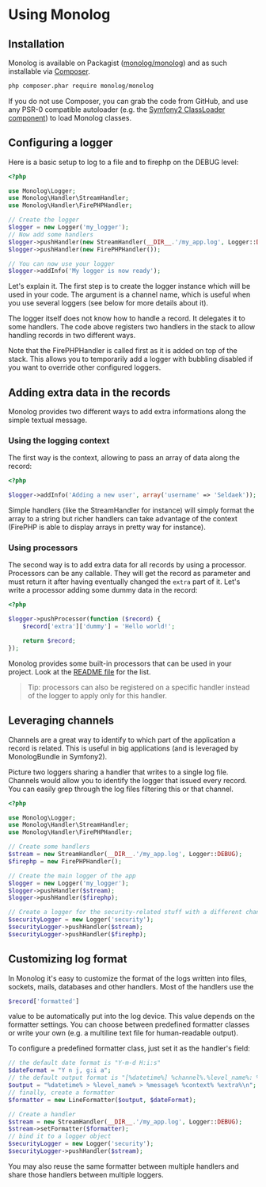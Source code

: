 Using Monolog
=============

Installation
------------

Monolog is available on Packagist ([monolog/monolog](http://packagist.org/packages/monolog/monolog))
and as such installable via [Composer](http://getcomposer.org/).

```bash
php composer.phar require monolog/monolog
```

If you do not use Composer, you can grab the code from GitHub, and use any PSR-0 compatible autoloader (e.g.
the [Symfony2 ClassLoader component](https://github.com/symfony/ClassLoader))
to load Monolog classes.

Configuring a logger
--------------------

Here is a basic setup to log to a file and to firephp on the DEBUG level:

```php
<?php

use Monolog\Logger;
use Monolog\Handler\StreamHandler;
use Monolog\Handler\FirePHPHandler;

// Create the logger
$logger = new Logger('my_logger');
// Now add some handlers
$logger->pushHandler(new StreamHandler(__DIR__.'/my_app.log', Logger::DEBUG));
$logger->pushHandler(new FirePHPHandler());

// You can now use your logger
$logger->addInfo('My logger is now ready');
```

Let's explain it. The first step is to create the logger instance which will be used in your code. The argument is a
channel name, which is useful when you use several loggers (see below for more details about it).

The logger itself does not know how to handle a record. It delegates it to some handlers. The code above registers two
handlers in the stack to allow handling records in two different ways.

Note that the FirePHPHandler is called first as it is added on top of the stack. This allows you to temporarily add a
logger with bubbling disabled if you want to override other configured loggers.

Adding extra data in the records
--------------------------------

Monolog provides two different ways to add extra informations along the simple textual message.

### Using the logging context

The first way is the context, allowing to pass an array of data along the record:

```php
<?php

$logger->addInfo('Adding a new user', array('username' => 'Seldaek'));
```

Simple handlers (like the StreamHandler for instance) will simply format the array to a string but richer handlers can
take advantage of the context
(FirePHP is able to display arrays in pretty way for instance).

### Using processors

The second way is to add extra data for all records by using a processor. Processors can be any callable. They will get
the record as parameter and must return it after having eventually changed the `extra` part of it. Let's write a
processor adding some dummy data in the record:

```php
<?php

$logger->pushProcessor(function ($record) {
    $record['extra']['dummy'] = 'Hello world!';

    return $record;
});
```

Monolog provides some built-in processors that can be used in your project. Look at
the [README file](https://github.com/Seldaek/monolog/blob/master/README.mdown) for the list.

> Tip: processors can also be registered on a specific handler instead of the logger to apply only for this handler.

Leveraging channels
-------------------

Channels are a great way to identify to which part of the application a record is related. This is useful in big
applications (and is leveraged by MonologBundle in Symfony2).

Picture two loggers sharing a handler that writes to a single log file. Channels would allow you to identify the logger
that issued every record. You can easily grep through the log files filtering this or that channel.

```php
<?php

use Monolog\Logger;
use Monolog\Handler\StreamHandler;
use Monolog\Handler\FirePHPHandler;

// Create some handlers
$stream = new StreamHandler(__DIR__.'/my_app.log', Logger::DEBUG);
$firephp = new FirePHPHandler();

// Create the main logger of the app
$logger = new Logger('my_logger');
$logger->pushHandler($stream);
$logger->pushHandler($firephp);

// Create a logger for the security-related stuff with a different channel
$securityLogger = new Logger('security');
$securityLogger->pushHandler($stream);
$securityLogger->pushHandler($firephp);
```

Customizing log format
----------------------

In Monolog it's easy to customize the format of the logs written into files, sockets, mails, databases and other
handlers. Most of the handlers use the

```php
$record['formatted']
```

value to be automatically put into the log device. This value depends on the formatter settings. You can choose between
predefined formatter classes or write your own (e.g. a multiline text file for human-readable output).

To configure a predefined formatter class, just set it as the handler's field:

```php
// the default date format is "Y-m-d H:i:s"
$dateFormat = "Y n j, g:i a";
// the default output format is "[%datetime%] %channel%.%level_name%: %message% %context% %extra%\n"
$output = "%datetime% > %level_name% > %message% %context% %extra%\n";
// finally, create a formatter
$formatter = new LineFormatter($output, $dateFormat);

// Create a handler
$stream = new StreamHandler(__DIR__.'/my_app.log', Logger::DEBUG);
$stream->setFormatter($formatter);
// bind it to a logger object
$securityLogger = new Logger('security');
$securityLogger->pushHandler($stream);
```

You may also reuse the same formatter between multiple handlers and share those handlers between multiple loggers.

